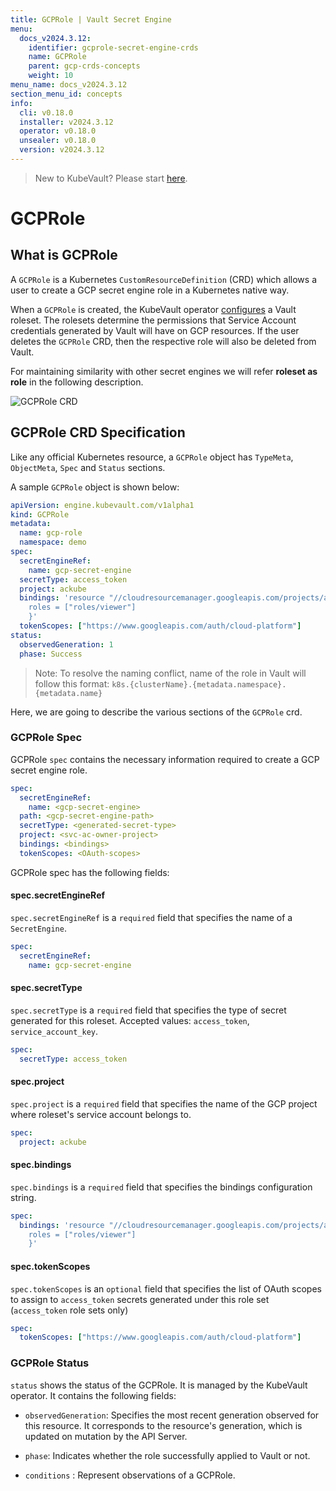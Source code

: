 ```yaml
---
title: GCPRole | Vault Secret Engine
menu:
  docs_v2024.3.12:
    identifier: gcprole-secret-engine-crds
    name: GCPRole
    parent: gcp-crds-concepts
    weight: 10
menu_name: docs_v2024.3.12
section_menu_id: concepts
info:
  cli: v0.18.0
  installer: v2024.3.12
  operator: v0.18.0
  unsealer: v0.18.0
  version: v2024.3.12
---
```


> New to KubeVault? Please start [here](/docs/v2024.3.12/concepts/README).

# GCPRole 

## What is GCPRole

A `GCPRole` is a Kubernetes `CustomResourceDefinition` (CRD) which allows a user to create a GCP secret engine role in a Kubernetes native way.

When a `GCPRole` is created, the KubeVault operator [configures](https://www.vaultproject.io/docs/secrets/gcp/index.html#setup) a Vault roleset.
The rolesets determine the permissions that Service Account credentials generated by Vault will have on GCP resources. If the user deletes the `GCPRole` CRD, then the respective role will also be deleted from Vault.

For maintaining similarity with other secret engines we will refer **roleset as role** in the following description.

![GCPRole CRD](/docs/v2024.3.12/images/concepts/gcp_role.svg)

## GCPRole CRD Specification

Like any official Kubernetes resource, a `GCPRole` object has `TypeMeta`, `ObjectMeta`, `Spec` and `Status` sections.

A sample `GCPRole` object is shown below:

```yaml
apiVersion: engine.kubevault.com/v1alpha1
kind: GCPRole
metadata:
  name: gcp-role
  namespace: demo
spec:
  secretEngineRef:
    name: gcp-secret-engine
  secretType: access_token
  project: ackube
  bindings: 'resource "//cloudresourcemanager.googleapis.com/projects/ackube" {
    roles = ["roles/viewer"]
    }'
  tokenScopes: ["https://www.googleapis.com/auth/cloud-platform"]
status:
  observedGeneration: 1
  phase: Success
```

> Note: To resolve the naming conflict, name of the role in Vault will follow this format: `k8s.{clusterName}.{metadata.namespace}.{metadata.name}`

Here, we are going to describe the various sections of the `GCPRole` crd.

### GCPRole Spec

GCPRole `spec` contains the necessary information required to create a GCP secret engine role.

```yaml
spec:
  secretEngineRef:
    name: <gcp-secret-engine>
  path: <gcp-secret-engine-path>
  secretType: <generated-secret-type>
  project: <svc-ac-owner-project>
  bindings: <bindings>
  tokenScopes: <OAuth-scopes>
```

GCPRole spec has the following fields:

#### spec.secretEngineRef

`spec.secretEngineRef` is a `required` field that specifies the name of a `SecretEngine`.

```yaml
spec:
  secretEngineRef:
    name: gcp-secret-engine
```

#### spec.secretType

`spec.secretType` is a `required` field that specifies the type of secret generated for this roleset. Accepted values: `access_token`, `service_account_key`.

```yaml
spec:
  secretType: access_token
```

#### spec.project

`spec.project` is a `required` field that specifies the name of the GCP project where roleset's service account belongs to.

```yaml
spec:
  project: ackube
```

#### spec.bindings

`spec.bindings` is a `required` field that specifies the bindings configuration string.

```yaml
spec:
  bindings: 'resource "//cloudresourcemanager.googleapis.com/projects/ackube" {
    roles = ["roles/viewer"]
    }'
```

#### spec.tokenScopes

`spec.tokenScopes` is an `optional` field that specifies the list of
OAuth scopes to assign to `access_token` secrets generated under this role
 set (`access_token` role sets only)

```yaml
spec:
  tokenScopes: ["https://www.googleapis.com/auth/cloud-platform"]
```

### GCPRole Status

`status` shows the status of the GCPRole. It is managed by the KubeVault operator. It contains the following fields:

- `observedGeneration`: Specifies the most recent generation observed for this resource. It corresponds to the resource's generation, which is updated on mutation by the API Server.

- `phase`: Indicates whether the role successfully applied to Vault or not.

- `conditions` : Represent observations of a GCPRole.

